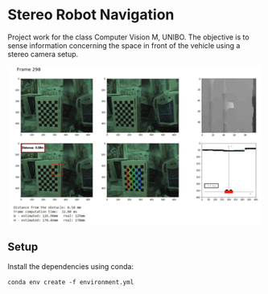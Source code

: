 # Stereo Robot Navigation

Project work for the class Computer Vision M, UNIBO. The objective is to sense information concerning the space in front of the vehicle using a stereo camera setup.

<p align="center">
  <img src="Results/Frame_298.png" alt="image" width="1000" />
</p>


## Setup

Install the dependencies using conda:

```shell
conda env create -f environment.yml
```


